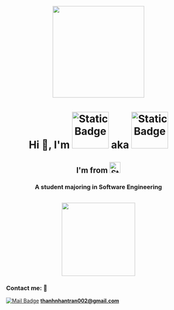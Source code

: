 <div align="center">
       <img  src="https://i.giphy.com/media/v1.Y2lkPTc5MGI3NjExN2FuNjJyZXFlemNoanluMjgzcG5jZmRlajAxeG1heDBlMzNocWd2dCZlcD12MV9pbnRlcm5hbF9naWZfYnlfaWQmY3Q9cw/lP8xu5t2DLGG045H8F/giphy.gif" width="250"/>
</div>

<h1 align="center">
Hi 👋, I'm <img alt="Static Badge" width="100" src="https://img.shields.io/badge/NHAN%20TRAN%20-%20green"> aka <img alt="Static Badge" width="100" src="https://img.shields.io/badge/BROWN%20-brown">
</h1>
<h2 align="center">I'm from <img alt="Static Badge" width="30" src="https://upload.wikimedia.org/wikipedia/commons/thumb/2/21/Flag_of_Vietnam.svg/800px-Flag_of_Vietnam.svg.png"></h2>
<h3 align="center">A student majoring in Software Engineering</h3> <br>

<div align="center">
       <img src="https://i.giphy.com/media/v1.Y2lkPTc5MGI3NjExamp2N2Q1djNobnhvbTd0aDBxNndmY3NrNXpuaGZyanJta3pqbmRoMCZlcD12MV9pbnRlcm5hbF9naWZfYnlfaWQmY3Q9dHM/qUABlXKRRvfQobzIXp/giphy.gif" width="200"/>
</div>
   
### Contact me: 📡    
[![Mail Badge](https://img.shields.io/badge/Gmail-D14836?style=for-the-badge&logo=gmail&logoColor=white)](mail.google.com) **thanhnhantran002@gmail.com**
